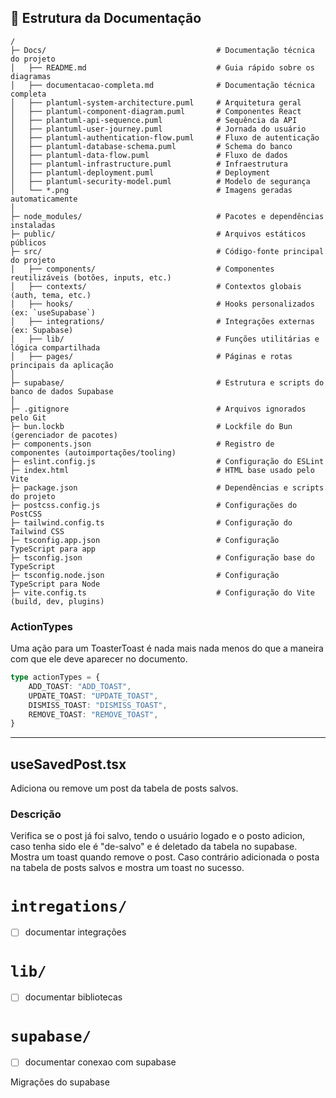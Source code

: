 ## 📁 Estrutura da Documentação

```
/
├─ Docs/                                      # Documentação técnica do projeto
│   ├── README.md                             # Guia rápido sobre os diagramas
│   ├── documentacao-completa.md              # Documentação técnica completa
│   ├── plantuml-system-architecture.puml     # Arquitetura geral
│   ├── plantuml-component-diagram.puml       # Componentes React
│   ├── plantuml-api-sequence.puml            # Sequência da API
│   ├── plantuml-user-journey.puml            # Jornada do usuário
│   ├── plantuml-authentication-flow.puml     # Fluxo de autenticação
│   ├── plantuml-database-schema.puml         # Schema do banco
│   ├── plantuml-data-flow.puml               # Fluxo de dados
│   ├── plantuml-infrastructure.puml          # Infraestrutura
│   ├── plantuml-deployment.puml              # Deployment
│   ├── plantuml-security-model.puml          # Modelo de segurança
│   └── *.png                                 # Imagens geradas automaticamente
│
├─ node_modules/                              # Pacotes e dependências instaladas
├─ public/                                    # Arquivos estáticos públicos
├─ src/                                       # Código-fonte principal do projeto
│   ├── components/                           # Componentes reutilizáveis (botões, inputs, etc.)
│   ├── contexts/                             # Contextos globais (auth, tema, etc.)
│   ├── hooks/                                # Hooks personalizados (ex: `useSupabase`)
│   ├── integrations/                         # Integrações externas (ex: Supabase)
│   ├── lib/                                  # Funções utilitárias e lógica compartilhada
│   ├── pages/                                # Páginas e rotas principais da aplicação
│
├─ supabase/                                  # Estrutura e scripts do banco de dados Supabase
│
├─ .gitignore                                 # Arquivos ignorados pelo Git
├─ bun.lockb                                  # Lockfile do Bun (gerenciador de pacotes)
├─ components.json                            # Registro de componentes (autoimportações/tooling)
├─ eslint.config.js                           # Configuração do ESLint
├─ index.html                                 # HTML base usado pelo Vite
├─ package.json                               # Dependências e scripts do projeto
├─ postcss.config.js                          # Configurações do PostCSS
├─ tailwind.config.ts                         # Configuração do Tailwind CSS
├─ tsconfig.app.json                          # Configuração TypeScript para app
├─ tsconfig.json                              # Configuração base do TypeScript
├─ tsconfig.node.json                         # Configuração TypeScript para Node
├─ vite.config.ts                             # Configuração do Vite (build, dev, plugins)

```


### ActionTypes
Uma ação para um ToasterToast é nada mais nada menos do que a maneira com que ele deve aparecer no documento. 
```TypeScript
type actionTypes = {
    ADD_TOAST: "ADD_TOAST",
    UPDATE_TOAST: "UPDATE_TOAST",
    DISMISS_TOAST: "DISMISS_TOAST",
    REMOVE_TOAST: "REMOVE_TOAST",
}
```

---
## useSavedPost.tsx
Adiciona ou remove um post da tabela de posts salvos. 

### Descrição
Verifica se o post já foi salvo, tendo o usuário logado e o posto adicion, caso tenha sido ele é "de-salvo" e é deletado da tabela no supabase. Mostra um toast quando remove o post. Caso contrário adicionada o posta na tabela de posts salvos e mostra um toast no sucesso. 

# `intregations/`
- [ ] documentar integrações

# `lib/`
- [ ] documentar bibliotecas

# `supabase/`
- [ ] documentar conexao com supabase

Migrações do supabase
<!-- Ler sobre migration no supabase, npm supabase.js -->